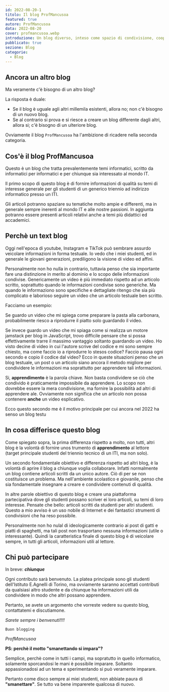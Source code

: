```yaml
---
id: 2022-08-20-1
titolo: Il blog ProfMancusoa
featured: true
autore: ProfMancusoa
data: 2022-08-20
cover: profmancusoa.webp
introduzione: Un blog diverso, inteso come spazio di condivisione, cooperazione ed apprendimento.
pubblicato: true
sezione: Blog
categorie:
  - Blog
---
```


## Ancora un altro blog

Ma veramente c'è bisogno di un altro blog?

La risposta è duale:

- Se il blog è uguale agli altri millemila esistenti, allora no; non c'è bisogno di un nuovo blog.
- Se al contrario si prova e si riesce a creare un blog differente dagli altri, allora si; c'è bisogno di un ulteriore blog.

Ovviamente il blog `ProfMancusoa` ha l'ambizione di ricadere nella seconda categoria.

## Cos'è il blog ProfMancusoa

Questo è un blog che tratta prevalentemente temi informatici, scritto da informatici per informatici e per chiunque sia interessato al mondo IT.

Il primo scopo di questo blog è di fornire informazioni di qualità su temi di interesse generale per gli studenti di un generico triennio ad indirizzo informatico presso un ITI.

Gli articoli potranno spaziare su tematiche molto ampie e differenti, ma in generale sempre inerenti al mondo IT e alle nostre passioni. In aggiunta potranno essere presenti articoli relativi anche a temi più didattici ed accademici.

## Perchè un text blog

Oggi nell'epoca di youtube, Instagram e TikTok può sembrare assurdo veicolare informazioni in forma testuale.
Io vedo che i miei studenti, ed in generale le giovani generazioni, prediligono la visione di video ed affini.

Personalmente non ho nulla in contrario, tuttavia penso che sia importante fare una distinzione in merito al dominio e lo scopo delle informazioni condivise.
Genericamente un video è più immediato rispetto ad un articolo scritto, soprattutto quando le informazioni condivise sono generiche.
Ma quando le informaziono sono specifiche e dettagliate ritengo che sia più complicato e laborioso seguire un video che un articolo testuale ben scritto.

Facciamo un esempio:

Se guardo un video che mi spiega come preparare la pasta alla carbonara, probabilmente riesco a riprodurre il piatto solo guardando il video.

Se invece guardo un video che mi spiaga come si realizza un motore jamstack per blog in JavaScript, trovo difficile pensare che si possa effettivamente trarre il massimo vantaggio soltanto guardando un video.
Ho visto decine di video in cui l'autore scrive del codice e mi sono sempre chiesto, ma come faccio io a riprodurre lo stesos codice? Faccio pausa ogni secondo e copio il codice dal video?
Ecco in queste situazioni penso che un blog testuale, un post o un articolo siano ancora il metodo migliore per condividere le informazioni ma soprattutto per apprendere tali informazioni.

Si, **apprendimento** è la parola chiave. Non basta condividere se ciò che condivido è praticamente impossibile da apprendere.
Lo scopo non dovrebbe essere la mera condivisione, ma fornire la possibilità ad altri di apprendere
ale.
Ovviamente non significa che un articolo non possa contenere **anche** un video esplicativo.

Ecco questo secondo me è il motivo principale per cui ancora nel 2022 ha senso un blog testu

## In cosa differisce questo blog

Come spiegato sopra, la prima differenza rispetto a molto, non tutti, altri blog è la volontà di fornire unos trumento di **apprendimento** al lettore (target principale studenti del triennio tecnico di un ITI, ma non solo).

Un secondo fondamentale obiettivo e differenza rispetto ad altri blog, è la volontà di aprire il blog a chiunque voglia collaborare.
Infatti normalmente un blog contiene articoli scritti da un unico autore. Ciò di per se non costituisce un problema.
Ma nell'ambiente scolastico e giovanile, penso che sia fondamentale insegnare a creare e condividere contenuti di qualità.

In altre parole obiettivo di questo blog e creare una piattaforma partecipativa dove gli studenti possano scriver ei loro articoli, su temi di loro interesse.
Pensate che bello: articoli scritti da studenti per altri studenti. Questo a mio avviso è un uso nobile di Internet e dei fantastici strumenti di condivisioni che ha reso possibile.

Personalmente non ho nulal di ideologicamente contrario ai post di gatti e piatti di spaghetti, ma tali post non trasportano nessuna informazioni (utile o interessante).
Quindi la caratteristica finale di questo blog è di veicolare sempre, in tutti gli articoli, informazioni utili al lettore.

## Chi può partecipare

In breve: **_chiunque_**

Ogni contributo sarà benvenuto.
La platea principale sono gli studenti dell'Istituto E.Agnelli di Torino, ma ovviamente saranno accettati contributi da qualsiasi altro studente e da chiunque ha informazioni utili da condividere in modo che altri possano apprendere.

Pertanto, se avete un argomento che vorreste vedere su questo blog, contattatemi e discutiamone.

_Sarete sempre i benvenuti!!!!_

`Buon blogging`

_ProfMancusoa_

**PS: perchè il motto "smanettando si impara"?**

Semplice, perchè come in tutti i campi, ma sopratutto in quello informatico, solamente sporcandosi le mani è possibile imparare.
Soltanto appassionadosi ad un tema e sperimentando si può veramente imparare.

Pertanto come disco sempre ai miei studenti, non abbiate paura di **"smanettare"**. Se tutto va bene imparerete qualcosa di nuovo.
